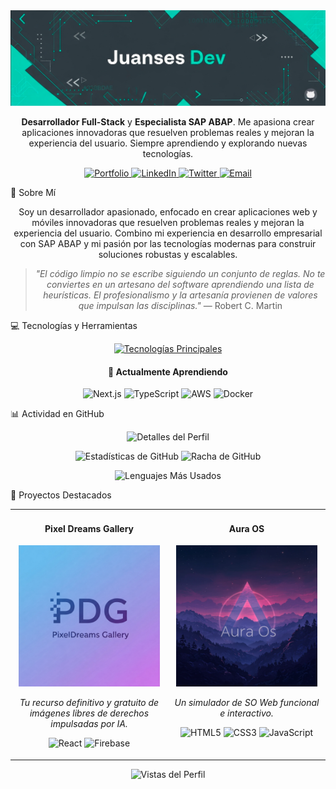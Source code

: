<div align="center">
<img src="https://github.com/JuansesDev/JuansesDev/blob/main/Images/Banner.png?raw=true" alt="Header Banner"/>
</div>

<div align="center">
<p>
<b>Desarrollador Full-Stack</b> y <b>Especialista SAP ABAP</b>. Me apasiona crear aplicaciones innovadoras que resuelven problemas reales y mejoran la experiencia del usuario. Siempre aprendiendo y explorando nuevas tecnologías.
</p>

<!-- Social Links -->

<p>
<a href="https://juanses-dev.com/">
<img src="https://img.shields.io/badge/Portfolio-38BDAE?style=for-the-badge&logo=safari&logoColor=white" alt="Portfolio"/>
</a>
<a href="https://www.linkedin.com/in/sebastian-vargas-122aa4285/">
<img src="https://img.shields.io/badge/LinkedIn-0077B5?style=for-the-badge&logo=linkedin&logoColor=white" alt="LinkedIn"/>
</a>
<a href="https://x.com/JuansesDev">
<img src="https://img.shields.io/badge/Twitter-1DA1F2?style=for-the-badge&logo=x&logoColor=white" alt="Twitter"/>
</a>
<a href="mailto:juansesdevcontact@gmail.com">
<img src="https://img.shields.io/badge/Gmail-D14836?style=for-the-badge&logo=gmail&logoColor=white" alt="Email"/>
</a>
</p>
</div>

🚀 Sobre Mí
<div align="center">
<p>Soy un desarrollador apasionado, enfocado en crear aplicaciones web y móviles innovadoras que resuelven problemas reales y mejoran la experiencia del usuario. Combino mi experiencia en desarrollo empresarial con SAP ABAP y mi pasión por las tecnologías modernas para construir soluciones robustas y escalables.</p>
<blockquote>
<i>"El código limpio no se escribe siguiendo un conjunto de reglas. No te conviertes en un artesano del software aprendiendo una lista de heurísticas. El profesionalismo y la artesanía provienen de valores que impulsan las disciplinas."</i> — Robert C. Martin
</blockquote>
</div>

💻 Tecnologías y Herramientas
<div align="center">
<p>
<a href="https://skillicons.dev">
<img src="https://skillicons.dev/icons?i=sap,js,react,nodejs,html,css,godot,git,github,firebase,linux,bootstrap" alt="Tecnologías Principales"/>
</a>
</p>
<h4>🌱 Actualmente Aprendiendo</h4>
<p>
<img src="https://img.shields.io/badge/Next.js-000000?style=for-the-badge&logo=nextdotjs&logoColor=white" alt="Next.js"/>
<img src="https://img.shields.io/badge/TypeScript-3178C6?style=for-the-badge&logo=typescript&logoColor=white" alt="TypeScript"/>
<img src="https://img.shields.io/badge/AWS-232F3E?style=for-the-badge&logo=amazonaws&logoColor=white" alt="AWS"/>
<img src="https://img.shields.io/badge/Docker-2496ED?style=for-the-badge&logo=docker&logoColor=white" alt="Docker"/>
</p>
</div>

📊 Actividad en GitHub
<div align="center">
<p>
<img src="https://github-profile-summary-cards.vercel.app/api/cards/profile-details?username=JuansesDev&theme=tokyonight" alt="Detalles del Perfil"/>
</p>
<p>
<img src="https://github-readme-stats.vercel.app/api?username=JuansesDev&show_icons=true&count_private=true&theme=tokyonight&border_radius=10" width="49%" alt="Estadísticas de GitHub"/>
<img src="https://github-readme-streak-stats.herokuapp.com/?user=JuansesDev&theme=tokyonight&border_radius=10" width="49%" alt="Racha de GitHub"/>
</p>
<p>
<img src="https://github-readme-stats.vercel.app/api/top-langs/?username=JuansesDev&layout=compact&theme=tokyonight&border_radius=10&count_private=true" alt="Lenguajes Más Usados"/>
</p>
</div>

🔭 Proyectos Destacados
<table>
<tr>
<td width="50%" valign="top">
<div align="center">
<h4>Pixel Dreams Gallery</h4>
<a href="https://pixeldreamsgallery.me/" target="_blank">
<img src="https://github.com/JuansesDev/JuansesDev/blob/main/Images/PDG.jpeg?raw=true" width="95%" alt="Pixel Dreams Gallery"/>
</a>





<i>Tu recurso definitivo y gratuito de imágenes libres de derechos impulsadas por IA.</i>
<p>
<img src="https://img.shields.io/badge/React-20232A?style=flat&logo=react&logoColor=61DAFB" alt="React"/>
<img src="https://img.shields.io/badge/Firebase-FFCA28?style=flat&logo=firebase&logoColor=black" alt="Firebase"/>
</p>
</div>
</td>
<td width="50%" valign="top">
<div align="center">
<h4>Aura OS</h4>
<a href="https://juansesdev.github.io/AuraOs/" target="_blank">
<img src="https://github.com/JuansesDev/JuansesDev/blob/main/Images/auraOs-512.png?raw=true" width="95%" alt="AuraOs"/>
</a>





<i>Un simulador de SO Web funcional e interactivo.</i>
<p>
<img src="https://img.shields.io/badge/HTML5-E34F26?style=flat&logo=html5&logoColor=white" alt="HTML5"/>
<img src="https://img.shields.io/badge/CSS3-1572B6?style=flat&logo=css3&logoColor=white" alt="CSS3"/>
<img src="https://img.shields.io/badge/JavaScript-F7DF1E?style=flat&logo=javascript&logoColor=black" alt="JavaScript"/>
</p>
</div>
</td>
</tr>
</table>

<div align="center">
<p>
<img src="https://komarev.com/ghpvc/?username=JuansesDev&style=for-the-badge&color=38BDAE" alt="Vistas del Perfil" />
</p>
</div>
